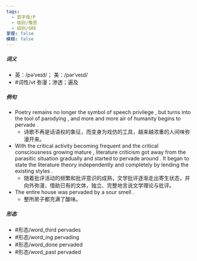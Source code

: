 ```yaml
---
tags:
  - 首字母/P
  - 级别/雅思
  - 级别/GRE
掌握: false
模糊: false
---
```

##### 词义
- 英：/pəˈveɪd/； 美：/pərˈveɪd/
- #词性/vt  弥漫；渗透；遍及
##### 例句
- Poetry remains no longer the symbol of speech privilege , but turns into the tool of parodying , and more and more air of humanity begins to pervade .
	- 诗歌不再是话语权的象征，而变身为戏仿的工具，越来越浓重的人间味弥漫开来。
- With the critical activity becoming frequent and the critical consciousness growing mature , literature criticism got away from the parasitic situation gradually and started to pervade around . It began to state the literature theory independently and completely by lending the existing styles .
	- 随着批评活动的频繁和批评意识的成熟，文学批评逐渐走出寄生状态，并向外弥漫，借助已有的文体，独立、完整地言说文学理论与批评。
- The entire house was pervaded by a sour smell .
	- 整所房子都充满了酸味。
##### 形态
- #形态/word_third pervades
- #形态/word_ing pervading
- #形态/word_done pervaded
- #形态/word_past pervaded
